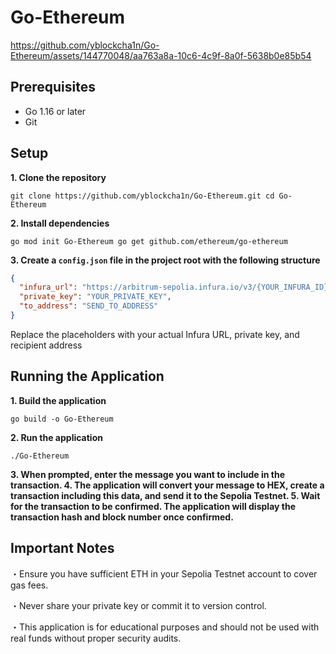 # Go-Ethereum

https://github.com/yblockcha1n/Go-Ethereum/assets/144770048/aa763a8a-10c6-4c9f-8a0f-5638b0e85b54

## Prerequisites

- Go 1.16 or later
- Git

## Setup

**1. Clone the repository**

`git clone https://github.com/yblockcha1n/Go-Ethereum.git
cd Go-Ethereum`

**2. Install dependencies**

`go mod init Go-Ethereum
go get github.com/ethereum/go-ethereum`


**3. Create a `config.json` file in the project root with the following structure**

```json
{
  "infura_url": "https://arbitrum-sepolia.infura.io/v3/{YOUR_INFURA_ID}",
  "private_key": "YOUR_PRIVATE_KEY",
  "to_address": "SEND_TO_ADDRESS"
}
```

Replace the placeholders with your actual Infura URL, private key, and recipient address

## Running the Application

**1. Build the application**

`go build -o Go-Ethereum
`

**2. Run the application**

`./Go-Ethereum`

**3. When prompted, enter the message you want to include in the transaction.
4. The application will convert your message to HEX, create a transaction including this data, and send it to the Sepolia Testnet.
5. Wait for the transaction to be confirmed. The application will display the transaction hash and block number once confirmed.**


## Important Notes

・Ensure you have sufficient ETH in your Sepolia Testnet account to cover gas fees.


・Never share your private key or commit it to version control.


・This application is for educational purposes and should not be used with real funds without proper security audits.

